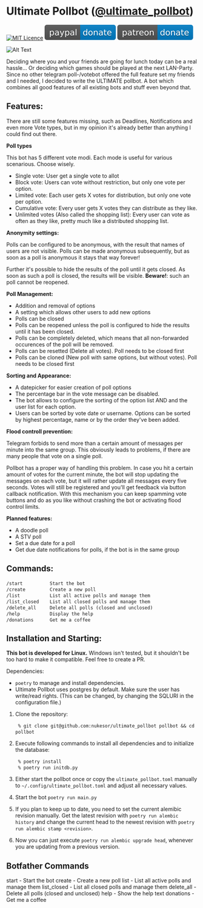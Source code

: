 # Ultimate Pollbot ([@ultimate_pollbot](https://t.me/ultimate_pollbot))


[![MIT Licence](https://img.shields.io/badge/license-MIT-success.svg)](https://github.com/Nukesor/pollbot/blob/master/LICENSE.md)
[![Paypal](https://github.com/Nukesor/images/blob/master/paypal-donate-blue.svg)](https://www.paypal.me/arnebeer/)
[![Patreon](https://github.com/Nukesor/images/blob/master/patreon-donate-blue.svg)](https://www.patreon.com/nukesor)


![Alt Text](https://github.com/Nukesor/images/blob/master/pollbot.gif)

Deciding where you and your friends are going for lunch today can be a real hassle...
Or deciding which games should be played at the next LAN-Party.
Since no other telegram poll-/votebot offered the full feature set my friends and I needed, I decided to write the ULTIMATE pollbot. A bot which combines all good features of all existing bots and stuff even beyond that.


## Features:
There are still some features missing, such as Deadlines, Notifications and even more Vote types, but in my opinion it's already better than anything I could find out there.


**Poll types**

This bot has 5 different vote modi. Each mode is useful for various scenarious. Choose wisely.

- Single vote: User get a single vote to allot
- Block vote: Users can vote without restriction, but only one vote per option.
- Limited vote: Each user gets X votes for distribution, but only one vote per option.
- Cumulative vote: Every user gets X votes they can distribute as they like.
- Unlimited votes (Also called the shopping list): Every user can vote as often as they like, pretty much like a distributed shopping list.

**Anonymity settings:**

Polls can be configured to be anonymous, with the result that names of users are not visible.
Polls can be made anonymous subsequently, but as soon as a poll is anonymous it stays that way forever!

Further it's possible to hide the results of the poll until it gets closed.
As soon as such a poll is closed, the results will be visible. **Beware!**: such an poll cannot be reopened.

**Poll Management:**
- Addition and removal of options
- A setting which allows other users to add new options
- Polls can be closed
- Polls can be reopened unless the poll is configured to hide the results until it has been closed.
- Polls can be completely deleted, which means that all non-forwarded occurences of the poll will be removed.
- Polls can be resetted (Delete all votes). Poll needs to be closed first
- Polls can be cloned (New poll with same options, but without votes). Poll needs to be closed first


**Sorting and Appearance:**

- A datepicker for easier creation of poll options
- The percentage bar in the vote message can be disabled.
- The bot allows to configure the sorting of the option list AND and the user list for each option.
- Users can be sorted by vote date or username. Options can be sorted by highest percentage, name or by the order they've been added.


**Flood controll prevention:**

Telegram forbids to send more than a certain amount of messages per minute into the same group. This obviously leads to problems, if there are many people that vote on a single poll.

Pollbot has a proper way of handling this problem.
In case you hit a certain amount of votes for the current minute, the bot will stop updating the messages on each vote, but it will rather update all messages every five seconds.
Votes will still be registered and you'll get feedback via button callback notification.
With this mechanism you can keep spamming vote buttons and do as you like without crashing the bot or activating flood control limits.


**Planned features:**

- A doodle poll
- A STV poll
- Set a due date for a poll
- Get due date notifications for polls, if the bot is in the same group


## Commands:

    /start          Start the bot
    /create         Create a new poll
    /list           List all active polls and manage them
    /list_closed    List all closed polls and manage them
    /delete_all     Delete all polls (closed and unclosed)
    /help           Display the help
    /donations      Get me a coffee


## Installation and Starting:
**This bot is developed for Linux.** Windows isn't tested, but it shouldn't be too hard to make it compatible. Feel free to create a PR.

Dependencies: 
- `poetry` to manage and install dependencies.
- Ultimate Pollbot uses postgres by default. Make sure the user has write/read rights. (This can be changed, by changing the SQLURI in the configuration file.)


1. Clone the repository:

        % git clone git@github.com:nukesor/ultimate_pollbot pollbot && cd pollbot

2. Execute following commands to install all dependencies and to initialize the database:

        % poetry install
        % poetry run initdb.py

3. Either start the pollbot once or copy the `ultimate_pollbot.toml` manually to `~/.config/ultimate_pollbot.toml` and adjust all necessary values.
4. Start the bot `poetry run main.py`

5. If you plan to keep up to date, you need to set the current alemibic revision manually.
Get the latest revision with `poetry run alembic history` and change the current head to the newest revision with `poetry run alembic stamp <revision>`.
6. Now you can just execute `poetry run alembic upgrade head`, whenever you are updating from a previous version.



## Botfather Commands

start - Start the bot
create - Create a new poll
list - List all active polls and manage them
list_closed - List all closed polls and manage them
delete_all - Delete all polls (closed and unclosed)
help - Show the help text
donations - Get me a coffee
